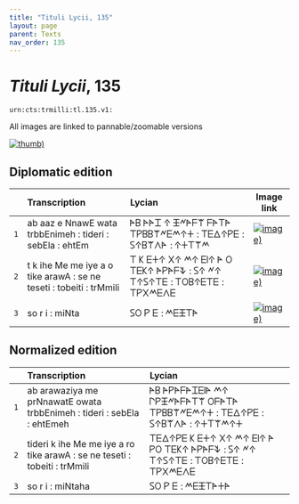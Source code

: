 ```yaml
---
title: "Tituli Lycii, 135"
layout: page
parent: Texts
nav_order: 135
---
```




# *Tituli Lycii*, 135




`urn:cts:trmilli:tl.135.v1:`



All images are linked to pannable/zoomable versions

[![thumb)](http://www.homermultitext.org/iipsrv?IIIF=/project/homer/pyramidal/deepzoom/lycian/hc/v1/2007.02.0157.tif/full/200,/0/default.jpg)](http://www.homermultitext.org/ict2/?urn=urn:cite2:lycian:hc.v1:2007.02.0157)

## Diplomatic edition

|  | Transcription | Lycian | Image link |
| :---: | :------ | :------ | --- |
| `1` | ab aaz e NnawE wata trbbEnimeh : tideri : sebEla : ehtEm | 𐊀𐊂 𐊀𐊀𐊈 𐊁 𐊑𐊏𐊀𐊇𐊚 𐊇𐊀𐊗𐊀 𐊗𐊕𐊂𐊂𐊚𐊏𐊆𐊎𐊁𐊛 : 𐊗𐊆𐊅𐊁𐊕𐊆 : 𐊖𐊁𐊂𐊚𐊍𐊀 : 𐊁𐊛𐊗𐊚𐊎 |[![image)](http://www.homermultitext.org/iipsrv?IIIF=/project/homer/pyramidal/deepzoom/lycian/hc/v1/2007.02.0157.tif/pct:0.0,0.714,99.93,48.57/100,/0/default.jpg)](http://www.homermultitext.org/ict2/?urn=urn:cite2:lycian:hc.v1:2007.02.0157@0.000,0.007143,0.9993,0.4857) |
| `2` | t k ihe Me me iye a o tike arawA : se ne teseti : tobeiti : trMmili | 𐊗 𐊋 𐊆𐊛𐊁 𐊐𐊁 𐊎𐊁 𐊆𐊊𐊁 𐊀 𐊒 𐊗𐊆𐊋𐊁 𐊀𐊕𐊀𐊇𐊙 : 𐊖𐊁 𐊏𐊁 𐊗𐊁𐊖𐊁𐊗𐊆 : 𐊗𐊒𐊂𐊁𐊆𐊗𐊆 : 𐊗𐊕𐊐𐊎𐊆𐊍𐊆 |[![image)](http://www.homermultitext.org/iipsrv?IIIF=/project/homer/pyramidal/deepzoom/lycian/hc/v1/2007.02.0157.tif/pct:0.0,33.57,99.93,48.57/100,/0/default.jpg)](http://www.homermultitext.org/ict2/?urn=urn:cite2:lycian:hc.v1:2007.02.0157@0.000,0.3357,0.9993,0.4857) |
| `3` | so r i : miNta | 𐊖𐊒 𐊕 𐊆 : 𐊎𐊆𐊑𐊗𐊀 |[![image)](http://www.homermultitext.org/iipsrv?IIIF=/project/homer/pyramidal/deepzoom/lycian/hc/v1/2007.02.0157.tif/pct:0.0,69.64,99.93,29.29/100,/0/default.jpg)](http://www.homermultitext.org/ict2/?urn=urn:cite2:lycian:hc.v1:2007.02.0157@0.000,0.6964,0.9993,0.2929) |

## Normalized edition

|  | Transcription | Lycian |
| :---: | :------ | :------ |
| `1` | ab arawaziya me prNnawatE owata trbbEnimeh : tideri : sebEla : ehtEmeh | 𐊀𐊂 𐊀𐊕𐊀𐊇𐊀𐊈𐊆𐊊𐊀 𐊎𐊁 𐊓𐊕𐊑𐊏𐊀𐊇𐊀𐊗𐊚 𐊒𐊇𐊀𐊗𐊀 𐊗𐊕𐊂𐊂𐊚𐊏𐊆𐊎𐊁𐊛 : 𐊗𐊆𐊅𐊁𐊕𐊆 : 𐊖𐊁𐊂𐊚𐊍𐊀 : 𐊁𐊛𐊗𐊚𐊎𐊁𐊛 |
| `2` | tideri k ihe Me me iye a ro tike arawA : se ne teseti : tobeiti : trMmili | 𐊗𐊆𐊅𐊁𐊕𐊆 𐊋 𐊆𐊛𐊁 𐊐𐊁 𐊎𐊁 𐊆𐊊𐊁 𐊀 𐊕𐊒 𐊗𐊆𐊋𐊁 𐊀𐊕𐊀𐊇𐊙 : 𐊖𐊁 𐊏𐊁 𐊗𐊁𐊖𐊁𐊗𐊆 : 𐊗𐊒𐊂𐊁𐊆𐊗𐊆 : 𐊗𐊕𐊐𐊎𐊆𐊍𐊆 |
| `3` | so r i : miNtaha | 𐊖𐊒 𐊕 𐊆 : 𐊎𐊆𐊑𐊗𐊀𐊛𐊀 |